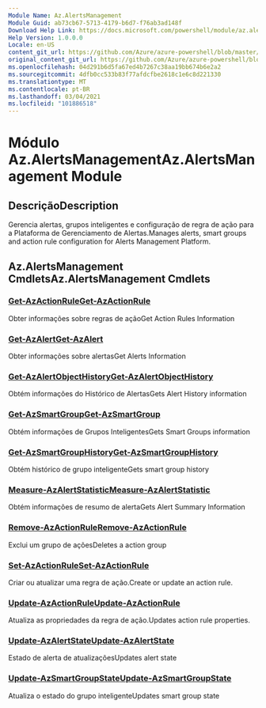 ```yaml
---
Module Name: Az.AlertsManagement
Module Guid: ab73cb67-5713-4179-b6d7-f76ab3ad148f
Download Help Link: https://docs.microsoft.com/powershell/module/az.alertsmanagement
Help Version: 1.0.0.0
Locale: en-US
content_git_url: https://github.com/Azure/azure-powershell/blob/master/src/AlertsManagement/AlertsManagement/help/Az.AlertsManagement.md
original_content_git_url: https://github.com/Azure/azure-powershell/blob/master/src/AlertsManagement/AlertsManagement/help/Az.AlertsManagement.md
ms.openlocfilehash: 04d291b6d5fa67ed4b7267c38aa19bb674b6e2a2
ms.sourcegitcommit: 4dfb0cc533b83f77afdcfbe2618c1e6c8d221330
ms.translationtype: MT
ms.contentlocale: pt-BR
ms.lasthandoff: 03/04/2021
ms.locfileid: "101886518"
---
```

# <span data-ttu-id="060d7-101">Módulo Az.AlertsManagement</span><span class="sxs-lookup"><span data-stu-id="060d7-101">Az.AlertsManagement Module</span></span>
## <span data-ttu-id="060d7-102">Descrição</span><span class="sxs-lookup"><span data-stu-id="060d7-102">Description</span></span>
<span data-ttu-id="060d7-103">Gerencia alertas, grupos inteligentes e configuração de regra de ação para a Plataforma de Gerenciamento de Alertas.</span><span class="sxs-lookup"><span data-stu-id="060d7-103">Manages alerts, smart groups and action rule configuration for Alerts Management Platform.</span></span>

## <span data-ttu-id="060d7-104">Az.AlertsManagement Cmdlets</span><span class="sxs-lookup"><span data-stu-id="060d7-104">Az.AlertsManagement Cmdlets</span></span>
### [<span data-ttu-id="060d7-105">Get-AzActionRule</span><span class="sxs-lookup"><span data-stu-id="060d7-105">Get-AzActionRule</span></span>](Get-AzActionRule.md)
<span data-ttu-id="060d7-106">Obter informações sobre regras de ação</span><span class="sxs-lookup"><span data-stu-id="060d7-106">Get Action Rules Information</span></span>

### [<span data-ttu-id="060d7-107">Get-AzAlert</span><span class="sxs-lookup"><span data-stu-id="060d7-107">Get-AzAlert</span></span>](Get-AzAlert.md)
<span data-ttu-id="060d7-108">Obter informações sobre alertas</span><span class="sxs-lookup"><span data-stu-id="060d7-108">Get Alerts Information</span></span>

### [<span data-ttu-id="060d7-109">Get-AzAlertObjectHistory</span><span class="sxs-lookup"><span data-stu-id="060d7-109">Get-AzAlertObjectHistory</span></span>](Get-AzAlertObjectHistory.md)
<span data-ttu-id="060d7-110">Obtém informações do Histórico de Alertas</span><span class="sxs-lookup"><span data-stu-id="060d7-110">Gets Alert History information</span></span>

### [<span data-ttu-id="060d7-111">Get-AzSmartGroup</span><span class="sxs-lookup"><span data-stu-id="060d7-111">Get-AzSmartGroup</span></span>](Get-AzSmartGroup.md)
<span data-ttu-id="060d7-112">Obtém informações de Grupos Inteligentes</span><span class="sxs-lookup"><span data-stu-id="060d7-112">Gets Smart Groups information</span></span>

### [<span data-ttu-id="060d7-113">Get-AzSmartGroupHistory</span><span class="sxs-lookup"><span data-stu-id="060d7-113">Get-AzSmartGroupHistory</span></span>](Get-AzSmartGroupHistory.md)
<span data-ttu-id="060d7-114">Obtém histórico de grupo inteligente</span><span class="sxs-lookup"><span data-stu-id="060d7-114">Gets smart group history</span></span>

### [<span data-ttu-id="060d7-115">Measure-AzAlertStatistic</span><span class="sxs-lookup"><span data-stu-id="060d7-115">Measure-AzAlertStatistic</span></span>](Measure-AzAlertStatistic.md)
<span data-ttu-id="060d7-116">Obtém informações de resumo de alerta</span><span class="sxs-lookup"><span data-stu-id="060d7-116">Gets Alert Summary Information</span></span>

### [<span data-ttu-id="060d7-117">Remove-AzActionRule</span><span class="sxs-lookup"><span data-stu-id="060d7-117">Remove-AzActionRule</span></span>](Remove-AzActionRule.md)
<span data-ttu-id="060d7-118">Exclui um grupo de ações</span><span class="sxs-lookup"><span data-stu-id="060d7-118">Deletes a action group</span></span>

### [<span data-ttu-id="060d7-119">Set-AzActionRule</span><span class="sxs-lookup"><span data-stu-id="060d7-119">Set-AzActionRule</span></span>](Set-AzActionRule.md)
<span data-ttu-id="060d7-120">Criar ou atualizar uma regra de ação.</span><span class="sxs-lookup"><span data-stu-id="060d7-120">Create or update an action rule.</span></span>

### [<span data-ttu-id="060d7-121">Update-AzActionRule</span><span class="sxs-lookup"><span data-stu-id="060d7-121">Update-AzActionRule</span></span>](Update-AzActionRule.md)
<span data-ttu-id="060d7-122">Atualiza as propriedades da regra de ação.</span><span class="sxs-lookup"><span data-stu-id="060d7-122">Updates action rule properties.</span></span>

### [<span data-ttu-id="060d7-123">Update-AzAlertState</span><span class="sxs-lookup"><span data-stu-id="060d7-123">Update-AzAlertState</span></span>](Update-AzAlertState.md)
<span data-ttu-id="060d7-124">Estado de alerta de atualizações</span><span class="sxs-lookup"><span data-stu-id="060d7-124">Updates alert state</span></span>

### [<span data-ttu-id="060d7-125">Update-AzSmartGroupState</span><span class="sxs-lookup"><span data-stu-id="060d7-125">Update-AzSmartGroupState</span></span>](Update-AzSmartGroupState.md)
<span data-ttu-id="060d7-126">Atualiza o estado do grupo inteligente</span><span class="sxs-lookup"><span data-stu-id="060d7-126">Updates smart group state</span></span>

